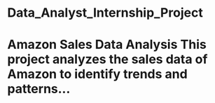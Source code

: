 # Data_Analyst_Internship_Project
# Amazon Sales Data Analysis This project analyzes the sales data of Amazon to identify trends and patterns...
